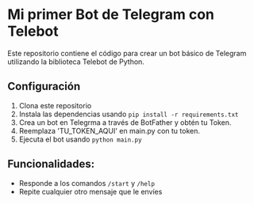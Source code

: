# Mi primer Bot de Telegram con Telebot

Este repositorio contiene el código para crear un bot básico de Telegram utilizando la biblioteca Telebot de Python.

## Configuración

1. Clona este repositorio
2. Instala las dependencias usando `pip install -r requirements.txt`
3. Crea un bot en Telegrma a través de BotFather y obtén tu Token.
4. Reemplaza 'TU_TOKEN_AQUI' en main.py con tu token.
5. Ejecuta el bot usando `python main.py`


## Funcionalidades:

- Responde a los comandos `/start` y `/help`
- Repite cualquier otro mensaje que le envíes

